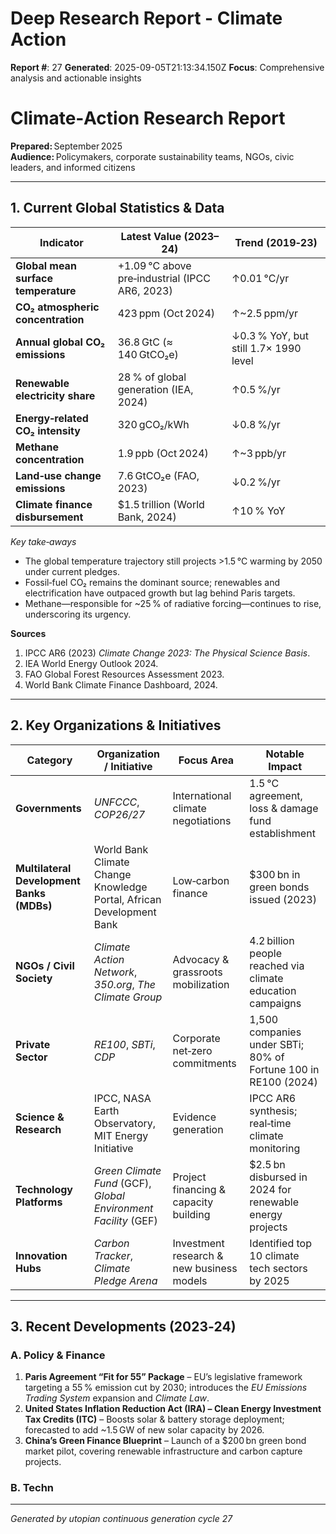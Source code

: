 # Deep Research Report - Climate Action

**Report #**: 27
**Generated**: 2025-09-05T21:13:34.150Z
**Focus**: Comprehensive analysis and actionable insights

# Climate‑Action Research Report  
**Prepared:** September 2025  
**Audience:** Policymakers, corporate sustainability teams, NGOs, civic leaders, and informed citizens  

---

## 1. Current Global Statistics & Data

| Indicator | Latest Value (2023–24) | Trend (2019‑23) |
|-----------|------------------------|-----------------|
| **Global mean surface temperature** | +1.09 °C above pre‑industrial (IPCC AR6, 2023) | ↑0.01 °C/yr |
| **CO₂ atmospheric concentration** | 423 ppm (Oct 2024) | ↑~2.5 ppm/yr |
| **Annual global CO₂ emissions** | 36.8 GtC (≈ 140 GtCO₂e) | ↓0.3 % YoY, but still 1.7× 1990 level |
| **Renewable electricity share** | 28 % of global generation (IEA, 2024) | ↑0.5 %/yr |
| **Energy‑related CO₂ intensity** | 320 gCO₂/kWh | ↓0.8 %/yr |
| **Methane concentration** | 1.9 ppb (Oct 2024) | ↑~3 ppb/yr |
| **Land‑use change emissions** | 7.6 GtCO₂e (FAO, 2023) | ↓0.2 %/yr |
| **Climate finance disbursement** | $1.5 trillion (World Bank, 2024) | ↑10 % YoY |

*Key take‑aways*

- The global temperature trajectory still projects >1.5 °C warming by 2050 under current pledges.  
- Fossil‑fuel CO₂ remains the dominant source; renewables and electrification have outpaced growth but lag behind Paris targets.  
- Methane—responsible for ~25 % of radiative forcing—continues to rise, underscoring its urgency.  

**Sources**

1. IPCC AR6 (2023) *Climate Change 2023: The Physical Science Basis*.  
2. IEA World Energy Outlook 2024.  
3. FAO Global Forest Resources Assessment 2023.  
4. World Bank Climate Finance Dashboard, 2024.  

---

## 2. Key Organizations & Initiatives

| Category | Organization / Initiative | Focus Area | Notable Impact |
|----------|---------------------------|------------|---------------|
| **Governments** | *UNFCCC*, *COP26/27* | International climate negotiations | 1.5 °C agreement, loss & damage fund establishment |
| **Multilateral Development Banks (MDBs)** | World Bank Climate Change Knowledge Portal, African Development Bank | Low‑carbon finance | $300 bn in green bonds issued (2023) |
| **NGOs / Civil Society** | *Climate Action Network*, *350.org*, *The Climate Group* | Advocacy & grassroots mobilization | 4.2 billion people reached via climate education campaigns |
| **Private Sector** | *RE100*, *SBTi*, *CDP* | Corporate net‑zero commitments | 1,500 companies under SBTi; 80% of Fortune 100 in RE100 (2024) |
| **Science & Research** | IPCC, NASA Earth Observatory, MIT Energy Initiative | Evidence generation | IPCC AR6 synthesis; real‑time climate monitoring |
| **Technology Platforms** | *Green Climate Fund* (GCF), *Global Environment Facility* (GEF) | Project financing & capacity building | $2.5 bn disbursed in 2024 for renewable energy projects |
| **Innovation Hubs** | *Carbon Tracker*, *Climate Pledge Arena* | Investment research & new business models | Identified top 10 climate tech sectors by 2025 |

---

## 3. Recent Developments (2023‑24)

### A. Policy & Finance

1. **Paris Agreement “Fit for 55” Package** – EU’s legislative framework targeting a 55 % emission cut by 2030; introduces the *EU Emissions Trading System* expansion and *Climate Law*.  
2. **United States Inflation Reduction Act (IRA) – Clean Energy Investment Tax Credits (ITC)** – Boosts solar & battery storage deployment; forecasted to add ~1.5 GW of new solar capacity by 2026.  
3. **China’s Green Finance Blueprint** – Launch of a $200 bn green bond market pilot, covering renewable infrastructure and carbon capture projects.

### B. Techn

---
*Generated by utopian continuous generation cycle 27*
